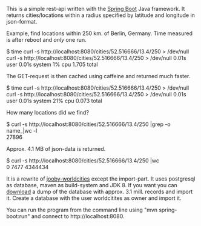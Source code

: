 This is a simple rest-api written with the [Spring Boot][3] Java framework. It returns cities/locations within a radius
specified by latitude and longitude in json-format.

Example, find locations within 250 km. of Berlin, Germany. Time measured is after reboot and *only* one run.

$ time curl -s http://localhost:8080/cities/52.516666/13.4/250 > /dev/null<br />
curl -s http://localhost:8080/cities/52.516666/13.4/250 > /dev/null  0.01s user 0.01s system 1% cpu 1.705 total

The GET-request is then cached using caffeine and returned much faster.

$ time curl -s http://localhost:8080/cities/52.516666/13.4/250 > /dev/null<br />
curl -s http://localhost:8080/cities/52.516666/13.4/250 > /dev/null  0.01s user 0.01s system 21% cpu 0.073 total

How many locations did we find?

$ curl -s http://localhost:8080/cities/52.516666/13.4/250 |grep -o name_|wc -l<br />
27896

Approx. 4.1 MB of json-data is returned.

$ curl -s http://localhost:8080/cities/52.516666/13.4/250 |wc<br />
0    7477 4344434

It is a rewrite of [jooby-worldcities][2] except the import-part. It uses postgresql as database, maven as build-system
and JDK 8. If you want you can [download][1] a dump of the database with approx. 3.1 mill. records and import it.
Create a database with the user worldcitites as owner and import it.

You can run the program from the command line using "mvn spring-boot:run" and connect to http://localhost:8080.


[1]: https://dl.dropboxusercontent.com/u/2729115/worldcities.zip
[2]: https://github.com/kometen/jooby-worldcities
[3]: https://projects.spring.io/spring-boot/
